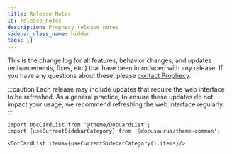 ```yaml
---
title: Release Notes
id: release_notes
description: Prophecy release notes
sidebar_class_name: hidden
tags: []
---
```


This is the change log for all features, behavior changes, and updates (enhancements, fixes, etc.) that have been introduced with any release. If you have any questions about these, please [contact Prophecy](mailto:contact.us@Prophecy.io).

:::caution
Each release may include updates that require the web interface to be refreshed.
As a general practice, to ensure these updates do not impact your usage, we recommend refreshing the web interface regularly.
:::

```mdx-code-block
import DocCardList from '@theme/DocCardList';
import {useCurrentSidebarCategory} from '@docusaurus/theme-common';

<DocCardList items={useCurrentSidebarCategory().items}/>
```
